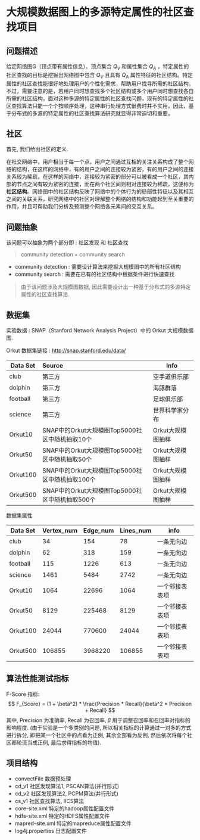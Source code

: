 # 大规模数据图上的多源特定属性的社区查找项目

## 问题描述

给定网络图G（顶点带有属性信息）、顶点集合 $Q_V$ 和属性集合 $Q_A$ ，特定属性的社区查找的目标是挖掘出网络图中包含 $Q_V$ 且具有 $Q_A$ 属性特征的社区结构。特定属性的社区查找能很好地处理用户的个性化需求，帮助用户找寻所需的社区结构。不过，需要注意的是，若用户同时想查找多个社区结构或多个用户同时想查找各自所需的社区结构，面对这种多源的特定属性的社区查找问题，现有的特定属性的社区查找算法只能一个个按顺序处理，这种串行处理方式很费时并不实用，因此，基于分布式的多源的特定属性的社区查找算法研究就显得非常迫切和重要。

## 社区

首先, 我们给出社区的定义.

在社交网络中，用户相当于每一个点，用户之间通过互相的关注关系构成了整个网络的结构，在这样的网络中，有的用户之间的连接较为紧密，有的用户之间的连接关系较为稀疏，在这样的网络中，连接较为紧密的部分可以被看成一个社区，其内部的节点之间有较为紧密的连接，而在两个社区间则相对连接较为稀疏，这便称为 **社区结构**。网络图中的社区结构反映了网络中的个体行为的局部性特征以及其相互之间的关联关系，研究网络中的社区对理解整个网络的结构和功能起到至关重要的作用，并且可帮助我们分析及预测整个网络各元素间的交互关系。

## 问题抽象

该问题可以抽象为两个部分即 : 社区发现 和 社区查找

> community detection + community search

- community detection : 需要设计算法来挖掘大规模图中的所有社区结构
- community search : 需要在已有的社区结构中根据条件进行快速查找

> 由于该问题涉及大规模图数据, 因此需要设计出一种基于分布式的多源特定属性的社区查找算法.

## 数据集

实验数据 : SNAP（Stanford Network Analysis Project）中的 Orkut 大规模数据图.

Orkut 数据集链接 : http://snap.stanford.edu/data/

| Data Set | Source                                          | Info              |
| -------- | :---------------------------------------------- | ----------------- |
| club     | 第三方                                          | 空手道俱乐部      |
| dolphin  | 第三方                                          | 海豚群落          |
| football | 第三方                                          | 足球俱乐部        |
| science  | 第三方                                          | 世界科学家分布    |
| Orkut10  | SNAP中的Orkut大规模图Top5000社区中随机抽取10个  | Orkut大规模图抽样 |
| Orkut50  | SNAP中的Orkut大规模图Top5000社区中随机抽取50个  | Orkut大规模图抽样 |
| Orkut100 | SNAP中的Orkut大规模图Top5000社区中随机抽取100个 | Orkut大规模图抽样 |
| Orkut500 | SNAP中的Orkut大规模图Top5000社区中随机抽取500个 | Orkut大规模图抽样 |

数据集属性

| Data Set | Vertex_num | Edge_num | Lines_num | info           |
| -------- | ---------- | -------- | --------- | -------------- |
| club     | 34         | 154      | 78        | 一条无向边     |
| dolphin  | 62         | 318      | 159       | 一条无向边     |
| football | 115        | 1226     | 613       | 一条无向边     |
| science  | 1461       | 5484     | 2742      | 一条无向边     |
| Orkut10  | 1064       | 22696    | 1064      | 一个邻接表表项 |
| Orkut50  | 8129       | 225468   | 8129      | 一个邻接表表项 |
| Orkut100 | 24044      | 770600   | 24044     | 一个邻接表表项 |
| Orkut500 | 106855     | 3968220  | 106855    | 一个邻接表表项 |

## 算法性能测试指标

F-Score 指标:
$$
F_{Score} = (1 + \beta^2) * \frac{Precision * Recall}{\beta^2 * Precision + Recall}
$$
其中, Precision 为准确率, Recall 为召回率, $\beta$ 用于调整召回率和召回率对指标的影响程度. (由于实验是一个多类别的问题, 所以相关指标的计算通过一对多的方式进行拆分, 即把某一个社区中的点看为正例, 其余全部看为反例, 然后依次将每个社区都轮流当成正例, 最后求得指标的均值).

## 项目结构

- convectFile 数据预处理
- cd_v1 社区发现算法1, PSCAN算法(并行形式)
- cd_v2 社区发现算法2, PCPM算法(并行形式)
- cs_v1 社区查找算法, IICS算法
- core-site.xml 特定的hadoop属性配置文件
- hdfs-site.xml 特定的HDFS属性配置文件
- mapred-site.xml 特定的mapreduce属性配置文件
- log4j.properties 日志配置文件